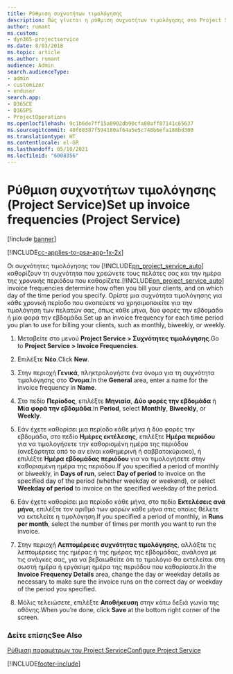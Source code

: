 ```yaml
---
title: Ρύθμιση συχνοτήτων τιμολόγησης
description: Πώς γίνεται η ρύθμιση συχνοτήτων τιμολόγησης στο Project Service
author: rumant
ms.custom:
- dyn365-projectservice
ms.date: 8/03/2018
ms.topic: article
ms.author: rumant
audience: Admin
search.audienceType:
- admin
- customizer
- enduser
search.app:
- D365CE
- D365PS
- ProjectOperations
ms.openlocfilehash: 9c1b6de7ff15a0902db90cfa80aff87141c65637
ms.sourcegitcommit: 40f68387f594180af64a5e5c748b6efa188bd300
ms.translationtype: HT
ms.contentlocale: el-GR
ms.lasthandoff: 05/10/2021
ms.locfileid: "6008356"
---
```

# <a name="set-up-invoice-frequencies-project-service"></a><span data-ttu-id="3f74e-103">Ρύθμιση συχνοτήτων τιμολόγησης (Project Service)</span><span class="sxs-lookup"><span data-stu-id="3f74e-103">Set up invoice frequencies (Project Service)</span></span>

[!include [banner](../includes/psa-now-project-operations.md)]

[!INCLUDE[cc-applies-to-psa-app-1x-2x](../includes/cc-applies-to-psa-app-1x-2x.md)]

<span data-ttu-id="3f74e-104">Οι συχνότητες τιμολόγησης του [!INCLUDE[pn_project_service_auto](../includes/pn-project-service-auto.md)] καθορίζουν τη συχνότητα που χρεώνετε τους πελάτες σας και την ημέρα της χρονικής περιόδου που καθορίζετε.</span><span class="sxs-lookup"><span data-stu-id="3f74e-104">[!INCLUDE[pn_project_service_auto](../includes/pn-project-service-auto.md)] invoice frequencies determine how often you bill your clients, and on which day of the time period you specify.</span></span> <span data-ttu-id="3f74e-105">Ορίστε μια συχνότητα τιμολόγησης για κάθε χρονική περίοδο που σκοπεύετε να χρησιμοποιείτε για την τιμολόγηση των πελατών σας, όπως κάθε μήνα, δύο φορές την εβδομάδα ή μία φορά την εβδομάδα.</span><span class="sxs-lookup"><span data-stu-id="3f74e-105">Set up an invoice frequency for each time period you plan to use for billing your clients, such as monthly, biweekly, or weekly.</span></span>  
  
1.  <span data-ttu-id="3f74e-106">Μεταβείτε στο μενού **Project Service > Συχνότητες τιμολόγησης**.</span><span class="sxs-lookup"><span data-stu-id="3f74e-106">Go to **Project Service > Invoice Frequencies**.</span></span>  
  
2.  <span data-ttu-id="3f74e-107">Επιλέξτε **Νέο**.</span><span class="sxs-lookup"><span data-stu-id="3f74e-107">Click **New**.</span></span>  
  
3.  <span data-ttu-id="3f74e-108">Στην περιοχή **Γενικά**, πληκτρολογήστε ένα όνομα για τη συχνότητα τιμολόγησης στο **Όνομα**.</span><span class="sxs-lookup"><span data-stu-id="3f74e-108">In the **General** area, enter a name for the invoice frequency in **Name**.</span></span>  
  
4.  <span data-ttu-id="3f74e-109">Στο πεδίο **Περίοδος**, επιλέξτε **Μηνιαία**, **Δύο φορές την εβδομάδα** ή **Μία φορά την εβδομάδα**.</span><span class="sxs-lookup"><span data-stu-id="3f74e-109">In **Period**, select **Monthly**, **Biweekly**, or **Weekly**.</span></span>  
  
5.  <span data-ttu-id="3f74e-110">Εάν έχετε καθορίσει μια περίοδο κάθε μήνα ή δύο φορές την εβδομάδα, στο πεδίο **Ημέρες εκτέλεσης**, επιλέξτε **Ημέρα περιόδου** για να τιμολογήσετε την καθορισμένη ημέρα της περιόδου (ανεξάρτητα από το αν είναι καθημερινή ή σαββατοκύριακο), ή επιλέξτε **Ημέρα εβδομάδας περιόδου** για να τιμολογήσετε στην καθορισμένη ημέρα της περιόδου.</span><span class="sxs-lookup"><span data-stu-id="3f74e-110">If you specified a period of monthly or biweekly, in **Days of run**, select **Day of period** to invoice on the specified day of the period (whether weekday or weekend), or select **Weekday of period** to invoice on the specified weekday of the period.</span></span>  
  
6.  <span data-ttu-id="3f74e-111">Εάν έχετε καθορίσει μια περίοδο κάθε μήνα, στο πεδίο **Εκτελέσεις ανά μήνα**, επιλέξτε τον αριθμό των φορών κάθε μήνα στις οποίες θέλετε να εκτελείτε η τιμολόγηση.</span><span class="sxs-lookup"><span data-stu-id="3f74e-111">If you specified a period of monthly, in **Runs per month**, select the number of times per month you want to run the invoice.</span></span>  
  
7.  <span data-ttu-id="3f74e-112">Στην περιοχή **Λεπτομέρειες συχνότητας τιμολόγησης**, αλλάξτε τις λεπτομέρειες της ημέρας ή της ημέρας της εβδομάδας, ανάλογα με τις ανάγκες σας, για να βεβαιωθείτε ότι το τιμολόγιο θα εκτελείται στη σωστή ημέρα ή εργάσιμη ημέρα της περιόδου που καθορίσατε.</span><span class="sxs-lookup"><span data-stu-id="3f74e-112">In the **Invoice Frequency Details** area, change the day or weekday details as necessary to make sure the invoice runs on the correct day or weekday of the period you specified.</span></span>  
  
8.  <span data-ttu-id="3f74e-113">Μόλις τελειώσετε, επιλέξτε **Αποθήκευση** στην κάτω δεξιά γωνία της οθόνης.</span><span class="sxs-lookup"><span data-stu-id="3f74e-113">When you’re done, click **Save** at the bottom right corner of the screen.</span></span>  
  
### <a name="see-also"></a><span data-ttu-id="3f74e-114">Δείτε επίσης</span><span class="sxs-lookup"><span data-stu-id="3f74e-114">See Also</span></span>  
 [<span data-ttu-id="3f74e-115">Ρύθμιση παραμέτρων του Project Service</span><span class="sxs-lookup"><span data-stu-id="3f74e-115">Configure Project Service</span></span>](../psa/configure.md)


[!INCLUDE[footer-include](../includes/footer-banner.md)]